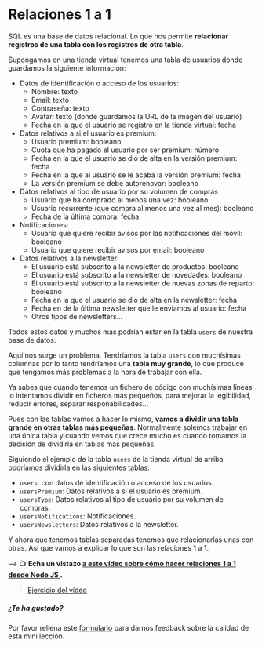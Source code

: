 # Relaciones 1 a 1

SQL es una base de datos relacional. Lo que nos permite **relacionar registros de una tabla con los registros de otra tabla**.

Supongamos en una tienda virtual tenemos una tabla de usuarios donde guardamos la siguiente información:

- Datos de identificación o acceso de los usuarios:
   - Nombre: texto
   - Email: texto
   - Contraseña: texto
   - Avatar: texto (donde guardamos la URL de la imagen del usuario)
   - Fecha en la que el usuario se registró en la tienda virtual: fecha
- Datos relativos a si el usuario es premium:
   - Usuario premium: booleano
   - Cuota que ha pagado el usuario por ser premium: número
   - Fecha en la que el usuario se dió de alta en la versión premium: fecha
   - Fecha en la que al usuario se le acaba la versión premium: fecha
   - La versión premium se debe autorenovar: booleano
- Datos relativos al tipo de usuario por su volumen de compras
   - Usuario que ha comprado al menos una vez: booleano
   - Usuario recurrente (que compra al menos una vez al mes): booleano
   - Fecha de la última compra: fecha
- Notificaciones:
   - Usuario que quiere recibir avisos por las notificaciones del móvil: booleano
   - Usuario que quiere recibir avisos por email: booleano
- Datos relativos a la newsletter:
   - El usuario está subscrito a la newsletter de productos: booleano
   - El usuario está subscrito a la newsletter de novedades: booleano
   - El usuario está subscrito a la newsletter de nuevas zonas de reparto: booleano
   - Fecha en la que el usuario se dió de alta en la newsletter: fecha
   - Fecha en de la última newsletter que le enviamos al usuario: fecha
   - Otros tipos de newsletters...

Todos estos datos y muchos más podrían estar en la tabla `users` de nuestra base de datos.

Aquí nos surge un problema. Tendríamos la tabla `users` con muchísimas columnas por lo tanto tendríamos una **tabla muy grande**, lo que produce que tengamos más problemas a la hora de trabajar con ella.

Ya sabes que cuando tenemos un fichero de código con muchísimas líneas lo intentamos dividir en ficheros más pequeños, para mejorar la legibilidad, reducir errores, separar responabilidades...

Pues con las tablas vamos a hacer lo mismo, **vamos a dividir una tabla grande en otras tablas más pequeñas**. Normalmente solemos trabajar en una única tabla y cuando vemos que crece mucho es cuando tomamos la decisión de dividirla en tablas más pequeñas.

Siguiendo el ejemplo de la tabla `users` de la tienda virtual de arriba podríamos dividirla en las siguientes tablas:

- `users`: con datos de identificación o acceso de los usuarios.
- `usersPremium`: Datos relativos a si el usuario es premium.
- `usersType`: Datos relativos al tipo de usuario por su volumen de compras.
- `usersNotifications`: Notificaciones.
- `usersNewsletters`: Datos relativos a la newsletter.

Y ahora que tenemos tablas separadas tenemos que relacionarlas unas con otras. Así que vamos a explicar lo que son las relaciones 1 a 1.

&#10230; &#128250; **Echa un vistazo [a este vídeo sobre cómo hacer relaciones 1 a 1 desde Node JS
](https://www.youtube.com/watch?v=bwA541uhLHI).**

> [Ejercicio del vídeo](https://github.com/Adalab/ejercicios-de-los-materiales/tree/main/promo-l/4-5-3-sql-relations-1-1)

##### ¿Te ha gustado?

Por favor rellena este [formulario](https://adalab.typeform.com/to/Rc0bft9x) para darnos feedback sobre la calidad de esta mini lección.